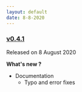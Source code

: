 ```yaml
---
layout: default
date: 8-8-2020
---
```


### [v0.4.1](https://github.com/layer5io/meshery/releases/tag/v0.4.1)

Released on 8 August 2020

**What's new ?**

- Documentation
  - Typo and error fixes

